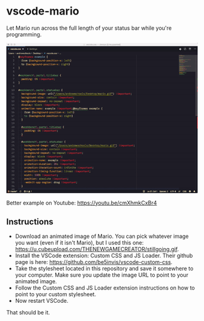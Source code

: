 # vscode-mario
Let Mario run across the full length of your status bar while you're programming.

![Alt text](MarioCode.gif)

Better example on Youtube: https://youtu.be/cmXhmkCxBr4

## Instructions

- Download an animated image of Mario.  You can pick whatever image you want (even if it isn't Mario), but I used this one: https://u.cubeupload.com/THENEWGAMECREATOR/stillgoing.gif.  
- Install the VSCode extension: Custom CSS and JS Loader.  Their github page is here: https://github.com/be5invis/vscode-custom-css.
- Take the stylesheet located in this repository and save it somewhere to your computer. Make sure you update the image URL to point to your animated image. 
- Follow the Custom CSS and JS Loader extension instructions on how to point to your custom stylesheet.  
- Now restart VSCode.

That should be it.
